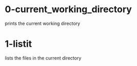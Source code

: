 # 0-current_working_directory
prints the current working directory
# 1-listit
lists the files in the current directory

